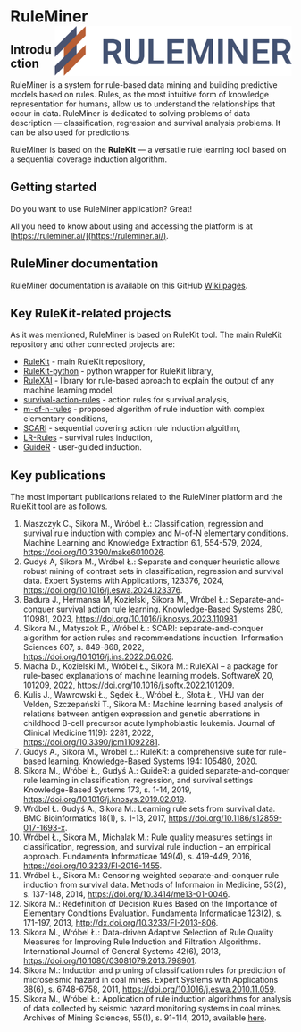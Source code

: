 # RuleMiner  <a href="https://ruleminer.ai/"><img src="img/RuleMiner_logo_full.png" align="right" height="90" /></a>


## Introduction

RuleMiner is a system for rule-based data mining and building predictive models based on rules. Rules, as the most intuitive form of knowledge representation for humans, allow us to understand the relationships that occur in data. RuleMiner is dedicated to solving problems of data description — classification, regression and survival analysis problems. It can be also used for predictions.

RuleMiner is based on the **RuleKit** — a versatile rule learning tool based on a sequential coverage induction algorithm.


## Getting started

Do you want to use RuleMiner application? Great!

All you need to know about using and accessing the platform is at [https://ruleminer.ai/](https://ruleminer.ai/).


## RuleMiner documentation

RuleMiner documentation is available on this GitHub [Wiki pages](https://github.com/ruleminer/ruleminer/wiki).


## Key RuleKit-related projects

As it was mentioned, RuleMiner is based on RuleKit tool. The main RuleKit repository and other connected projects are:

* [RuleKit](https://github.com/adaa-polsl/RuleKit) - main RuleKit repository,
* [RuleKit-python](https://github.com/adaa-polsl/RuleKit-python) - python wrapper for RuleKit library,
* [RuleXAI](https://github.com/adaa-polsl/RuleXAI) - library for rule-based aproach to explain the output of any machine learning model,
* [survival-action-rules](https://github.com/adaa-polsl/survival-action-rules) - action rules for survival analysis,
* [m-of-n-rules](https://github.com/adaa-polsl/m-of-n-rules) - proposed algorithm of rule induction with complex elementary conditions,
* [SCARI](https://github.com/adaa-polsl/SCARI) - sequential covering action rule induction algoithm,
* [LR-Rules](https://github.com/adaa-polsl/LR-Rules) - survival rules induction,
* [GuideR](https://github.com/adaa-polsl/GuideR) - user-guided induction.


## Key publications

The most important publications related to the RuleMiner platform and the RuleKit tool are as follows.


1. Maszczyk C., Sikora M., Wróbel Ł.: Classification, regression and survival rule induction with complex and M-of-N elementary conditions. Machine Learning and Knowledge Extraction 6.1, 554-579, 2024, https://doi.org/10.3390/make6010026.
2. Gudyś A, Sikora M., Wróbel Ł.: Separate and conquer heuristic allows robust mining of contrast sets in classification, regression and survival data. Expert Systems with Applications, 123376, 2024, https://doi.org/10.1016/j.eswa.2024.123376.
3. Badura J., Hermansa M, Kozielski, Sikora M., Wróbel Ł.: Separate-and-conquer survival action rule learning. Knowledge-Based Systems 280, 110981, 2023, https://doi.org/10.1016/j.knosys.2023.110981.
4. Sikora M., Matyszok P., Wróbel Ł.: SCARI: separate-and-conquer algorithm for action rules and recommendations induction. Information Sciences 607, s. 849-868, 2022, https://doi.org/10.1016/j.ins.2022.06.026.
5. Macha D., Kozielski M., Wróbel Ł., Sikora M.: RuleXAI – a package for rule-based explanations of machine learning models. SoftwareX 20, 101209, 2022, https://doi.org/10.1016/j.softx.2022.101209.
6. Kulis J., Wawrowski Ł., Sędek Ł., Wróbel Ł., Słota Ł., VHJ van der Velden, Szczepański T., Sikora M.: Machine learning based analysis of relations between antigen expression and genetic aberrations in childhood B-cell precursor acute lymphoblastic leukemia. Journal of Clinical Medicine 11(9): 2281, 2022, https://doi.org/10.3390/jcm11092281.
7. Gudyś A., Sikora M., Wróbel Ł.: RuleKit: a comprehensive suite for rule-based learning. Knowledge-Based Systems 194: 105480, 2020.
8. Sikora M., Wróbel Ł., Gudyś A.: GuideR: a guided separate-and-conquer rule learning in classification, regression, and survival settings Knowledge-Based Systems 173, s. 1-14, 2019, https://doi.org/10.1016/j.knosys.2019.02.019.
9. Wróbel Ł. Gudyś A., Sikora M.: Learning rule sets from survival data. BMC Bioinformatics 18(1), s. 1-13, 2017, https://doi.org/10.1186/s12859-017-1693-x.
10. Wróbel Ł., Sikora M., Michalak M.: Rule quality measures settings in classification, regression, and survival rule induction – an empirical approach. Fundamenta Informaticae 149(4), s. 419-449, 2016, https://doi.org/10.3233/FI-2016-1455.
11. Wróbel Ł., Sikora M.: Censoring weighted separate-and-conquer rule induction from survival data. Methods of Informaion in Medicine, 53(2), s. 137-148, 2014, https://doi.org/10.3414/me13-01-0046.
12. Sikora M.: Redefinition of Decision Rules Based on the Importance of Elementary Conditions Evaluation. Fundamenta Informaticae  123(2), s. 171-197, 2013, http://dx.doi.org/10.3233/FI-2013-806.
13. Sikora M., Wróbel Ł.: Data-driven Adaptive Selection of Rule Quality Measures for Improving Rule Induction and Filtration Algorithms. International Journal of General Systems 42(6), 2013, https://doi.org/10.1080/03081079.2013.798901.
14. Sikora M.: Induction and pruning of classification rules for prediction of microseismic hazard in coal mines. Expert Systems with Applications 38(6), s. 6748-6758, 2011, https://doi.org/10.1016/j.eswa.2010.11.059.
15. Sikora M., Wróbel Ł.: Application of rule induction algorithms for analysis of data collected by seismic hazard monitoring systems in coal mines. Archives of Mining Sciences, 55(1), s. 91-114, 2010, available [here](https://www.researchgate.net/publication/281395657_Application_of_rule_induction_algorithms_for_analysis_of_data_collected_by_seismic_hazard_monitoring_systems_in_coal_mines).


<!-- ## Comparision of RuleKit to other rule-based algorithms -->
